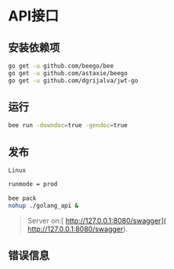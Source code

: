 
# API接口

## 安装依赖项

```bash
go get -u github.com/beego/bee
go get -u github.com/astaxie/beego
go get -u github.com/dgrijalva/jwt-go
```

## 运行


```bash
bee run -downdoc=true -gendoc=true
```

## 发布

`Linux`

```bash
runmode = prod

bee pack
nohup ./golang_api &
```

> Server on:[ http://127.0.0.1:8080/swagger]( http://127.0.0.1:8080/swagger).

## 错误信息


